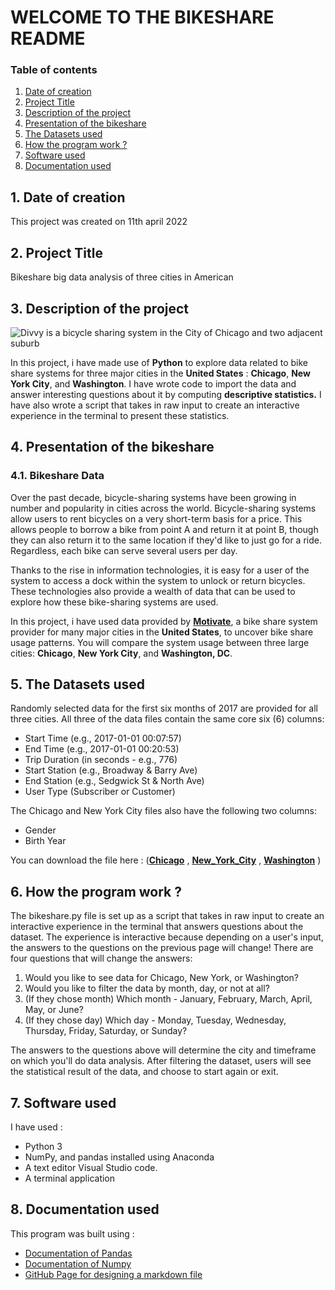 # **WELCOME TO THE BIKESHARE README**

### **Table of contents**
   1. [Date of creation](#date)
   2. [Project Title](#project)
   3. [Description of the project](#description)
   4. [Presentation of the bikeshare](#presentation)
   5. [The Datasets used](#dataset)
   6. [How the program work ?](#work)
   7. [Software used](#soft)
   8. [Documentation used](#doc)

## **1. Date of creation <a id="date"></a>**
   This project was created on 11th april 2022

## **2. Project Title <a id="project"></a>**
   Bikeshare big data analysis of three cities in American

## **3. Description of the project <a id="description"></a>**

   ![Divvy is a bicycle sharing system in the City of Chicago and two adjacent suburb](https://en.wikipedia.org/wiki/Divvy#/media/File:Bike_to_Work_Day_Rally.jpg)

   In this project, i have made use of **Python** to explore data related to bike share systems for three major cities in the **United States** : **Chicago**, **New York City**, and **Washington**. I have wrote code to import the data and answer interesting questions about it by computing **descriptive statistics.** I have also wrote a script that takes in raw input to create an interactive experience in the terminal to present these statistics.

##  **4. Presentation of the bikeshare <a id="presentation"></a>**
### **4.1. Bikeshare Data**
   Over the past decade, bicycle-sharing systems have been growing in number and popularity in cities across the world. Bicycle-sharing systems allow users to rent bicycles on a very short-term basis for a price. This allows people to borrow a bike from point A and return it at point B, though they can also return it to the same location if they'd like to just go for a ride. Regardless, each bike can serve several users per day.

   Thanks to the rise in information technologies, it is easy for a user of the system to access a dock within the system to unlock or return  bicycles. These technologies also provide a wealth of data that can be used to explore how these bike-sharing systems are used.

   In this project, i have used data provided by [**Motivate**](https://www.motivateco.com/), a bike share system provider for many major cities in the **United States**, to uncover bike share usage patterns. You will compare the system usage between three large cities: **Chicago**, **New York City**, and **Washington, DC**.

## **5. The Datasets used <a id="dataset"></a>**
   Randomly selected data for the first six months of 2017 are provided for all three cities. All three of the data files contain the same core six (6) columns:
   * Start Time (e.g., 2017-01-01 00:07:57)
   * End Time (e.g., 2017-01-01 00:20:53)
   * Trip Duration (in seconds - e.g., 776)
   * Start Station (e.g., Broadway & Barry Ave)
   * End Station (e.g., Sedgwick St & North Ave)
   * User Type (Subscriber or Customer)

   The Chicago and New York City files also have the following two columns:

   * Gender
   * Birth Year

   You can download the file here : ([**Chicago**](https://www.citibikenyc.com/system-data) , [**New_York_City**](https://www.citibikenyc.com/system-data) , [**Washington**](https://www.citibikenyc.com/system-data) )

## **6. How the program work ? <a id="work"></a>**

   The bikeshare.py file is set up as a script that takes in raw input to create an interactive experience in the terminal that answers questions about the dataset. The experience is interactive because depending on a user's input, the answers to the questions on the previous page will change! There are four questions that will change the answers:

   1. Would you like to see data for Chicago, New York, or Washington?
   2. Would you like to filter the data by month, day, or not at all?
   3. (If they chose month) Which month - January, February, March, April, May, or June?
   4. (If they chose day) Which day - Monday, Tuesday, Wednesday, Thursday, Friday, Saturday, or Sunday?

The answers to the questions above will determine the city and timeframe on which you'll do data analysis. After filtering the dataset, users will see the statistical result of the data, and choose to start again or exit.

## **7. Software used <a id="soft"></a>**
I have used :
   * Python 3
   * NumPy, and pandas installed using Anaconda
   * A text editor Visual Studio code.
   * A terminal application

## **8. Documentation used <a id="doc"></a>**
This program was built using :
   * [Documentation of Pandas](https://numpy.org/doc/stable)
   * [Documentation of Numpy](https://pandas.pydata.org/pandas-docs/stable/)
   * [GitHub Page for designing a markdown file](https://docs.github.com/en/get-started/writing-on-github/getting-started-with-writing-and-formatting-on-github/basic-writing-and-formatting-syntax)
